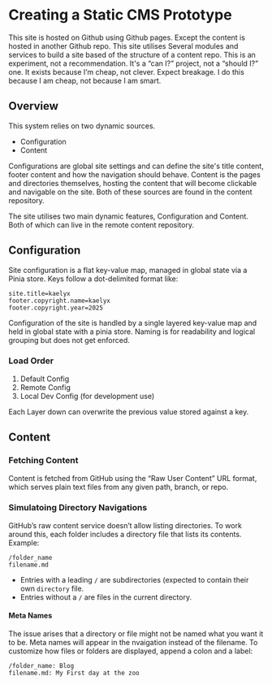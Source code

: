 # Creating a Static CMS Prototype

This site is hosted on Github using Github pages. Except the content is hosted in another Github repo.
This site utilises Several modules and services to build a site based of the structure of a content repo.
This is an experiment,  not a recommendation. It's a “can I?” project, not a “should I?” one. It exists because I’m cheap, not clever. Expect breakage.
I do this because I am cheap, not because I am smart.

## Overview
This system relies on two dynamic sources.
* Configuration
* Content

Configurations are global site settings and can define the site's title content, footer content and how the navigation should behave.
Content is the pages and directories themselves, hosting the content that will become clickable and navigable on the site.
Both of these sources are found in the content repository.

The site utilises two main dynamic features, Configuration and Content. Both of which can live in the remote content repository.

## Configuration
Site configuration is a flat key-value map, managed in global state via a Pinia store. Keys follow a dot-delimited format like:
```
site.title=kaelyx
footer.copyright.name=kaelyx
footer.copyright.year=2025
```
Configuration of the site is handled by a single layered key-value map and held in global state with a pinia store.
Naming is for readability and logical grouping but does not get enforced.
### Load Order
1. Default Config
2. Remote Config
3. Local Dev Config (for development use)

Each Layer down can overwrite the previous value stored against a key.

## Content

### Fetching Content
Content is fetched from GitHub using the “Raw User Content” URL format, which serves plain text files from any given path, branch, or repo.

### Simulatoing Directory Navigations
GitHub’s raw content service doesn’t allow listing directories. To work around this, each folder includes a directory file that lists its contents. Example:
```
/folder_name
filename.md
```
* Entries with a leading `/` are subdirectories (expected to contain their own `directory` file.
* Entries without a `/` are files in the current directory.

#### Meta Names
The issue arises that a directory or file might not be named what you want it to be.
Meta names will appear in the nvaigation instead of the filename.
To customize how files or folders are displayed, append a colon and a label:
```
/folder_name: Blog
filename.md: My First day at the zoo
```

